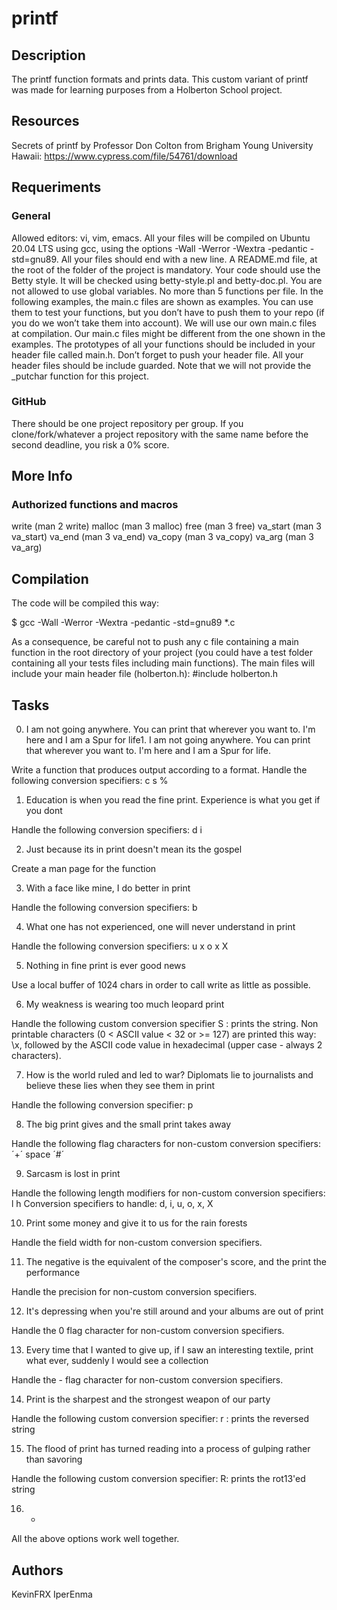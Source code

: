 # printf

## Description

The printf function formats and prints data. This custom variant of printf was made for learning purposes from a Holberton School project.

## Resources

Secrets of printf by Professor Don Colton from Brigham Young University Hawaii: https://www.cypress.com/file/54761/download

## Requeriments
### General

Allowed editors: vi, vim, emacs.
All your files will be compiled on Ubuntu 20.04 LTS using gcc, using the options -Wall -Werror -Wextra -pedantic -std=gnu89.
All your files should end with a new line.
A README.md file, at the root of the folder of the project is mandatory.
Your code should use the Betty style. It will be checked using betty-style.pl and betty-doc.pl.
You are not allowed to use global variables.
No more than 5 functions per file.
In the following examples, the main.c files are shown as examples. You can use them to test your functions, but you don’t have to push them to your repo (if you do we won’t take them into account). We will use our own main.c files at compilation. Our main.c files might be different from the one shown in the examples.
The prototypes of all your functions should be included in your header file called main.h.
Don’t forget to push your header file.
All your header files should be include guarded.
Note that we will not provide the _putchar function for this project.

### GitHub

There should be one project repository per group. If you clone/fork/whatever a project repository with the same name before the second deadline, you risk a 0% score.

## More Info
### Authorized functions and macros

write (man 2 write)
malloc (man 3 malloc)
free (man 3 free)
va_start (man 3 va_start)
va_end (man 3 va_end)
va_copy (man 3 va_copy)
va_arg (man 3 va_arg)

## Compilation

The code will be compiled this way:

$ gcc -Wall -Werror -Wextra -pedantic -std=gnu89 *.c

As a consequence, be careful not to push any c file containing a main function in the root directory of your project (you could have a test folder containing all your tests files including main functions).
The main files will include your main header file (holberton.h): #include holberton.h

## Tasks

0. I am not going anywhere. You can print that wherever you want to. I'm here and I am a Spur for life1. I am not going anywhere. You can print that wherever you want to. I'm here and I am a Spur for life.

Write a function that produces output according to a format. Handle the following conversion specifiers:
c
s
%

1. Education is when you read the fine print. Experience is what you get if you dont

Handle the following conversion specifiers:
d
i

2. Just because its in print doesn't mean its the gospel

Create a man page for the function

3. With a face like mine, I do better in print

Handle the following conversion specifiers:
b

4. What one has not experienced, one will never understand in print

Handle the following conversion specifiers:
u
x
o
x
X

5. Nothing in fine print is ever good news

Use a local buffer of 1024 chars in order to call write as little as possible.

6. My weakness is wearing too much leopard print

Handle the following custom conversion specifier
S : prints the string.
Non printable characters (0 < ASCII value < 32 or >= 127) are printed this way: \x, followed by the ASCII code value in hexadecimal (upper case - always 2 characters).

7. How is the world ruled and led to war? Diplomats lie to journalists and believe these lies when they see them in print

Handle the following conversion specifier: p

8. The big print gives and the small print takes away

Handle the following flag characters for non-custom conversion specifiers:
´+´
space
´#´

9. Sarcasm is lost in print

Handle the following length modifiers for non-custom conversion specifiers:
l
h
Conversion specifiers to handle: d, i, u, o, x, X

10. Print some money and give it to us for the rain forests

Handle the field width for non-custom conversion specifiers.

11. The negative is the equivalent of the composer's score, and the print the performance

Handle the precision for non-custom conversion specifiers.

12. It's depressing when you're still around and your albums are out of print

Handle the 0 flag character for non-custom conversion specifiers.

13. Every time that I wanted to give up, if I saw an interesting textile, print what ever, suddenly I would see a collection

Handle the - flag character for non-custom conversion specifiers.

14. Print is the sharpest and the strongest weapon of our party

Handle the following custom conversion specifier:
r : prints the reversed string

15. The flood of print has turned reading into a process of gulping rather than savoring

Handle the following custom conversion specifier:
R: prints the rot13'ed string

16. *

All the above options work well together.

## Authors
KevinFRX
IperEnma
